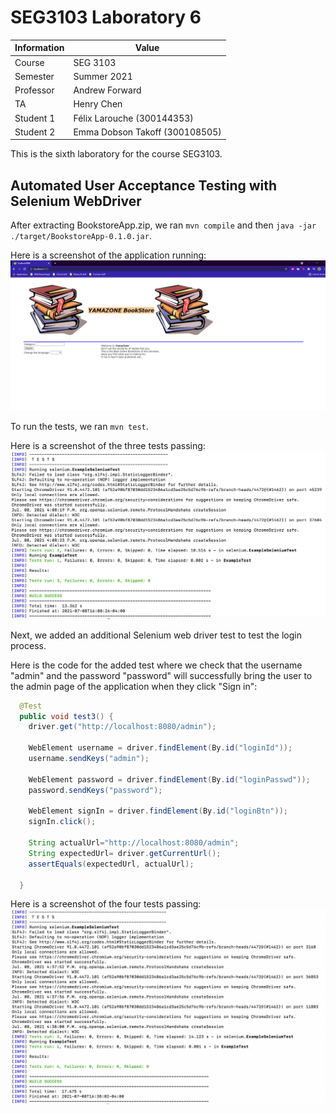 # SEG3103 Laboratory 6

| Information | Value |
| --- | --- |
| Course | SEG 3103 |
| Semester | Summer 2021 |
| Professor | Andrew Forward |
| TA | Henry Chen |
| Student 1 | Félix Larouche (300144353) |
| Student 2 | Emma Dobson Takoff (300108505) |

This is the sixth laboratory for the course SEG3103.

## Automated User Acceptance Testing with Selenium WebDriver

After extracting BookstoreApp.zip, we ran `mvn compile` and then `java -jar ./target/BookstoreApp-0.1.0.jar`. 

Here is a screenshot of the application running:
![App running](assets/AppRunning.png)

To run the tests, we ran `mvn test`.

Here is a screenshot of the three tests passing:
![Tests passing](assets/tests-pass.png)

Next, we added an additional Selenium web driver test to test the login process.

Here is the code for the added test where we check that the username "admin" and the password "password" will successfully bring the user to the admin page of the application when they click "Sign in":
```java
  @Test
  public void test3() {
    driver.get("http://localhost:8080/admin");

    WebElement username = driver.findElement(By.id("loginId"));
    username.sendKeys("admin");

    WebElement password = driver.findElement(By.id("loginPasswd"));
    password.sendKeys("password");

    WebElement signIn = driver.findElement(By.id("loginBtn"));
    signIn.click();

    String actualUrl="http://localhost:8080/admin";
    String expectedUrl= driver.getCurrentUrl();
    assertEquals(expectedUrl, actualUrl);

  }
```

Here is a screenshot of the four tests passing:
![Additional assets passing](assets/tests-pass-2.png)